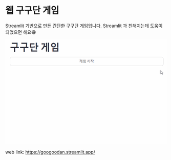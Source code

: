 # 웹 구구단 게임 
Streamlit 기반으로 만든 간단한 구구단 게임입니다. Streamlit 과 친해지는데 도움이 되었으면 해요😁

![](https://github.com/geniuskey/googoodan-streamlit/raw/main/googoodan_web.gif)

web link: https://googoodan.streamlit.app/